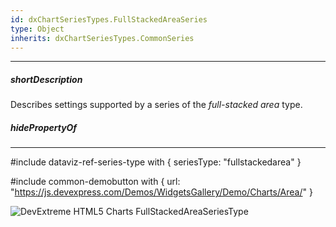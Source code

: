 ```yaml
---
id: dxChartSeriesTypes.FullStackedAreaSeries
type: Object
inherits: dxChartSeriesTypes.CommonSeries
---
```

---
##### shortDescription
Describes settings supported by a series of the *full-stacked area* type.

##### hidePropertyOf

---
#include dataviz-ref-series-type with { 
    seriesType: "fullstackedarea"
}

#include common-demobutton with {
    url: "https://js.devexpress.com/Demos/WidgetsGallery/Demo/Charts/Area/"
}

![DevExtreme HTML5 Charts FullStackedAreaSeriesType](/images/ChartJS/FullStackedArea.png)